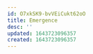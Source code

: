 ```yaml
---
id: O7xkSK9-bvVEiCukt62oO
title: Emergence
desc: ''
updated: 1643723096357
created: 1643723096357
---
```


